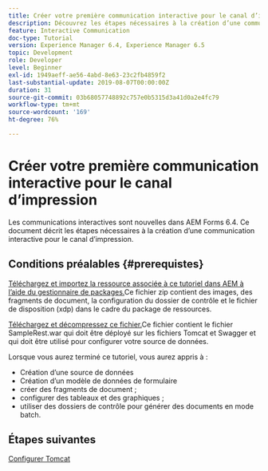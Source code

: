 ```yaml
---
title: Créer votre première communication interactive pour le canal d’impression
description: Découvrez les étapes nécessaires à la création d’une communication interactive pour le canal d’impression. Les communications interactives sont une nouveauté d’AEM Forms 6.4.
feature: Interactive Communication
doc-type: Tutorial
version: Experience Manager 6.4, Experience Manager 6.5
topic: Development
role: Developer
level: Beginner
exl-id: 1949aeff-ae56-4abd-8e63-23c2fb4859f2
last-substantial-update: 2019-08-07T00:00:00Z
duration: 31
source-git-commit: 03b68057748892c757e0b5315d3a41d0a2e4fc79
workflow-type: tm+mt
source-wordcount: '169'
ht-degree: 76%

---
```


# Créer votre première communication interactive pour le canal d’impression

Les communications interactives sont nouvelles dans AEM Forms 6.4. Ce document décrit les étapes nécessaires à la création d’une communication interactive pour le canal d’impression.

## Conditions préalables {#prerequistes}

[Téléchargez et importez la ressource associée à ce tutoriel dans AEM à l’aide du gestionnaire de packages.](assets/gettingstartedassets.zip)Ce fichier zip contient des images, des fragments de document, la configuration du dossier de contrôle et le fichier de disposition (xdp) dans le cadre du package de ressources.

[Téléchargez et décompressez ce fichier.](assets/warfileandswaggerfile.zip)Ce fichier contient le fichier SampleRest.war qui doit être déployé sur les fichiers Tomcat et Swagger et qui doit être utilisé pour configurer votre source de données.

Lorsque vous aurez terminé ce tutoriel, vous aurez appris à :

* Création d’une source de données
* Création d’un modèle de données de formulaire
* créer des fragments de document ;
* configurer des tableaux et des graphiques ;
* utiliser des dossiers de contrôle pour générer des documents en mode batch.


## Étapes suivantes

[Configurer Tomcat](./set-up-tomcat.md)
